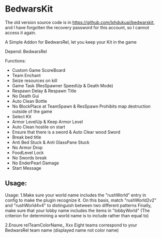 # BedwarsKit
The old version source code is in https://github.com/lxhdukuai/bedwarskit, and I have forgotten the recovery password for this account, so I cannot access it again.

A Simple Addon for BedwarsRel, let you keep your Kit in the game

Depend: BedwarsRel

Functions:
- Custom Game ScoreBoard
- Team Enchant
- Seize resources on kill
- Game Task (ResSpawner SpeedUp & Death Mode)
- Respawn Delay & Respawn Title
- No Death Gui
- Auto Clean Bottle
- No BlockPlace at TeamSpawn & ResSpawn
  Prohibits map destruction outside of the game
- Select Kit
- Armor LevelUp & Keep Armor Level
- Auto Clean hostile on start
- Ensure that there is a sword & Auto Clear wood Sword
- Break bed title
- Anti Bed Stuck & Anti GlassPane Stuck
- No Armor Drop
- FoodLevel Lock
- No Swords break
- No EnderPearl Damage
- Start Message

## Usage:
Usage:
1.Make sure your world name includes the "rushWorld" entry in config to make the plugin recognize it.
On this basis, match "rushWorld2v2" and "rushWorld4v4" to distinguish between two different patterns
Finally, make sure that your lobby name includes the items in "lobbyWorld"
(The criterion for determining a world name is to include rather than equal to)

2.Ensure relTeamColorName_ Xxx Eight teams correspond to your BedwarsRel team name
(displayed name not color name)
